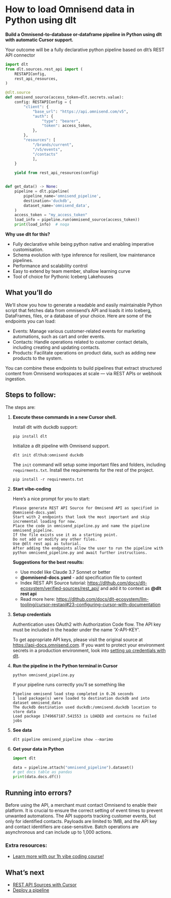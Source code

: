 # How to load Omnisend data in Python using dlt

**Build a Omnisend-to-database or-dataframe pipeline in Python using dlt with automatic Cursor support.**

Your outcome will be a fully declarative python pipeline based on dlt’s REST API connector

```python
import dlt
from dlt.sources.rest_api import (
    RESTAPIConfig,
    rest_api_resources,
)

@dlt.source
def omnisend_source(access_token=dlt.secrets.value):
    config: RESTAPIConfig = {
        "client": {
            "base_url": "https://api.omnisend.com/v5",
            "auth": {
                "type": "bearer",
                "token": access_token,
            },
        },
        "resources": [
            "/brands/current",
            "/v5/events",
            "/contacts"
            ],
    }

    yield from rest_api_resources(config)


def get_data() -> None:
    pipeline = dlt.pipeline(
        pipeline_name='omnisend_pipeline',
        destination='duckdb',
        dataset_name='omnisend_data', 
    )
    access_token = "my_access_token"
    load_info = pipeline.run(omnisend_source(access_token))
    print(load_info)  # noqa
```

**Why use dlt for this?**

- Fully declarative while being python native and enabling imperative customisation.
- Schema evolution with type inference for resilient, low maintenance pipelines.
- Performance and scalability control
- Easy to extend by team member, shallow learning curve
- Tool of choice for Pythonic Iceberg  Lakehouses

## What you’ll do

We’ll show you how to generate a readable and easily maintainable Python script that fetches data from omnisend’s API and loads it into Iceberg, DataFrames, files, or a database of your choice. Here are some of the endpoints you can load:

- Events: Manage various customer-related events for marketing automations, such as cart and order events.
- Contacts: Handle operations related to customer contact details, including creating and updating contacts.
- Products: Facilitate operations on product data, such as adding new products to the system.

You can combine these endpoints to build pipelines that extract structured content from Omnisend workspaces at scale — via REST APIs or webhook ingestion.

## Steps to follow:

The steps are:

1. **Execute these commands in a new Cursor shell.**
    
    Install dlt with duckdb support:
    ```shell
    pip install dlt
    ```

    Initialize a dlt pipeline with Omnisend support.
    ```shell
    dlt init dlthub:omnisend duckdb
    ```

    The `init` command will setup some important files and folders, including `requirments.txt`. Install the requirements for the rest of the project.
    ```shell
    pip install -r requirements.txt
    ```
    
2. **Start vibe-coding**
    
    Here’s a nice prompt for you to start: 
    
    ```
    Please generate REST API Source for Omnisend API as specified in @omnisend-docs.yaml 
    Start with 2 endpoints that look the most important and skip incremental loading for now. 
    Place the code in omnisend_pipeline.py and name the pipeline omnisend_pipeline. 
    If the file exists use it as a starting point. 
    Do not add or modify any other files. 
    Use @dlt rest api as tutorial. 
    After adding the endpoints allow the user to run the pipeline with python omnisend_pipeline.py and await further instructions.
    
    ```
    
    **Suggestions for the best results:**
    - Use model like Claude 3.7 Sonnet or better
    - **@omnisend-docs.yaml** - add specification file to context
    - Index REST API Source tutorial: https://dlthub.com/docs/dlt-ecosystem/verified-sources/rest_api/ and add it to context as **@dlt rest api**
    - Read more here: https://dlthub.com/docs/dlt-ecosystem/llm-tooling/cursor-restapi#23-configuring-cursor-with-documentation
    
3. **Setup credentials** 
    
    Authentication uses OAuth2 with Authorization Code flow. The API key must be included in the header under the name 'X-API-KEY'.
    
    To get appropriate API keys, please visit the original source at https://api-docs.omnisend.com.
    If you want to protect your environment secrets in a production environment, look into [setting up credentials with dlt](https://dlthub.com/docs/walkthroughs/add_credentials).
    
4. **Run the pipeline in the Python terminal in Cursor**
    
    ```shell
    python omnisend_pipeline.py
    ```
    
    If your pipeline runs correctly you’ll se something like
    
    ```shell
    Pipeline omnisend load step completed in 0.26 seconds
    1 load package(s) were loaded to destination duckdb and into dataset omnisend_data
    The duckdb destination used duckdb:/omnisend.duckdb location to store data
    Load package 1749667187.541553 is LOADED and contains no failed jobs
    ```
    
5. **See data**
    
    ```shell
    dlt pipeline omnisend_pipeline show --marimo
    ```
    
6. **Get your data in Python**
    
    ```python
    import dlt
    
    data = pipeline.attach("omnisend_pipeline").dataset()
    # get docs table as pandas
    print(data.docs.df())
    ```

## Running into errors?

Before using the API, a merchant must contact Omnisend to enable their platform. It is crucial to ensure the correct setting of event times to prevent unwanted automations. The API supports tracking customer events, but only for identified contacts. Payloads are limited to 1MB, and the API key and contact identifiers are case-sensitive. Batch operations are asynchronous and can include up to 1,000 actions.

### Extra resources:

- [Learn more with our 1h vibe coding course!](https://www.youtube.com/watch?v=GGid70rnJuM)

## What’s next

- [REST API Sources with Cursor](https://dlthub.com/docs/dlt-ecosystem/llm-tooling/cursor-restapi)
- [Deploy a pipeline](https://dlthub.com/docs/walkthroughs/deploy-a-pipeline)